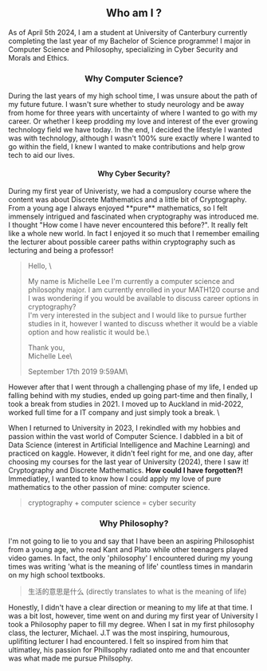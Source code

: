  <h2 style="text-align: center;"> Who am I ?</h2> 
As of April 5th 2024, I am a student at University of Canterbury currently completing the last year of my Bachelor of Science programme!
I major in Computer Science and Philosophy, specializing in Cyber Security and Morals and Ethics.

 <h3 style="text-align: center;"> Why Computer Science? </h3> 
During the last years of my high school time, I was unsure about the path of my future future. I wasn't sure whether to study neurology and be away from home for three years with uncertainty of where I wanted to go with my career.
Or whether I keep prodding my love and interest of the ever growing technology field we have today. In the end, I decided the lifestyle I wanted was with technology, although I wasn't 100% sure exactly where I wanted to go within the field, I knew I wanted to make contributions and help grow tech to aid our lives. 

<h4 style="text-align: center;"> Why Cyber Security? </h4> 
During my first year of Univeristy, we had a compuslory course where the content was about Discrete Mathematics and a little bit of Cryptography. From a young age I always enjoyed **pure** mathematics, so I felt immensely intrigued and fascinated when cryptography was introduced me. I thought "How come I have never encountered this before?". It really felt like a whole new world. In fact I enjoyed it so much that I remember emailing the lecturer about possible career paths within cryptography such as lecturing and being a professor! 

> Hello, \
> 
> My name is Michelle Lee I'm currently a computer science and philosophy major. I am currently enrolled in your MATH120 course and I was wondering if you would be available to discuss career options in cryptography?\
> I'm very interested in the subject and I would like to pursue further studies in it, however I wanted to discuss whether it would be a viable option and how realistic it would be.\
>
> Thank you,\
> Michelle Lee\
>
>  September 17th 2019 9:59AM\

However after that I went through a challenging phase of my life, I ended up falling behind with my studies, ended up going part-time and then finally, I took a break from studies in 2021. I moved up to Auckland in mid-2022, worked full time for a IT company and just simply took a break. \

When I returned to University in 2023, I rekindled with my hobbies and passion within the vast world of Computer Science. I dabbled in a bit of Data Science (interest in Artificial Intelligence and Machine Learning) and practiced on kaggle. However, it didn't feel right for me, and one day, after choosing my courses for the last year of University (2024), there I saw it! Cryptography and Discrete Mathematics. **How could I have forgotten?!** Immediatley, I wanted to know how I could apply my love of pure mathematics to the other passion of mine: computer science. 

> cryptography + computer science = cyber security


<h3 style="text-align: center;"> Why Philosophy? </h3> 
I'm not going to lie to you and say that I have been an aspiring Philosophist from a young age, who read Kant and Plato while other teenagers played video games.
In fact, the only 'philosophy' I encountered during my young times was writing 'what is the meaning of life' countless times in mandarin on my high school textbooks. 

> 生活的意思是什么
> (directly translates to what is the meaning of life)

Honestly, I didn't have a clear direction or meaning to my life at that time. I was a bit lost, however, time went on and during my first year of University I took a Philosophy paper to fill my degree.
When I sat in my first philosophy class, the lecturer, Michael. J.T was the most inspiring, humourous, uplifiting lecturer I had encountered. I felt so inspired from him that ultimatley, his passion for Phillsophy radiated onto me and that encounter was what made me pursue Philsophy. 
